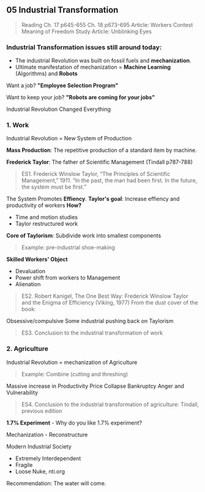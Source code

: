 ## 05 Industrial Transformation

>Reading
Ch. 17 p645-655
Ch. 18 p673-695
Article: Workers Contest Meaning of Freedom Study
Article: Unblinking Eyes

### Industrial Transformation issues still around today:
+ The industrial Revolution was built on fossil fuels and **mechanization**.
+ Ultimate manifestation of mechanization = **Machine Learning** (Algorithms) and **Robots**

Want a job? **"Employee Selection Program"**

Want to keep your job? **"Robots are coming for your jobs"**

Industrial Revolution Changed Everything

### 1. Work
Industrial Revolution = New System of Production

**Mass Production**: The repetitive production of a standard item by machine.

**Frederick Taylor**: The father of Scientific Management (Tindall p787-788)

>ES1. Frederick Winslow Taylor, “The Principles of Scientific Management,” 1911.
“In the past, the man had been first. In the future, the system must be first.”

The System Promotes **Effiency**.
**Taylor's goal**: Increase effiency and productivity of workers
**How?**
+ Time and motion studies
+ Taylor restructured work

**Core of Taylorism**: Subdivide work into smallest components
> Example: pre-industrial shoe-making

**Skilled Workers' Object**
+ Devaluation
+ Power shift from workers to Management
+ Alienation

>ES2. Robert Kanigel, The One Best Way: Frederick Winslow Taylor and the Enigma of Efficiency (Viking, 1977) From the dust cover of the book:

Obsessive/compulsive
Some industrial pushing back on Taylorism

>ES3. Conclusion to the industrial transformation of work

### 2. Agriculture
Industrial Revolution = mechanization of Agriculture
> Example: Combine (cutting and threshing)

Massive increase in Productivity
Price Collapse
Bankruptcy
Anger and Vulnerability

>ES4. Conclusion to the industrial transformation of agriculture: Tindall, previous edition

**1.7% Experiment** - Why do you like 1.7% experiment?

Mechanization - Reconstructure

Modern Industrial Society
+ Extremely Interdependent
+ Fragile
+ Loose Nuke, nti.org

Recommendation: The water will come.
